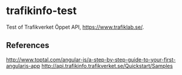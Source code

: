trafikinfo-test
===============
Test of Trafikverket Öppet API, https://www.trafiklab.se/.


References
----------
http://www.toptal.com/angular-js/a-step-by-step-guide-to-your-first-angularjs-app
http://api.trafikinfo.trafikverket.se/Quickstart/Samples
